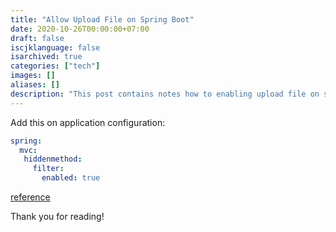 ```yaml
---
title: "Allow Upload File on Spring Boot"
date: 2020-10-26T00:00:00+07:00
draft: false
iscjklanguage: false
isarchived: true
categories: ["tech"]
images: []
aliases: []
description: "This post contains notes how to enabling upload file on spring boot."
---
```


Add this on application configuration:

```yaml
spring:
  mvc:
   hiddenmethod:
     filter:
       enabled: true
```

[reference](https://github.com/spring-projects/spring-boot/issues/18644)

Thank you for reading!

